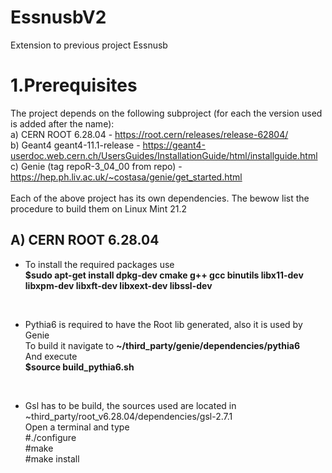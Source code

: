 # EssnusbV2
Extension to previous project Essnusb

# 1.Prerequisites
The project depends on the following subproject (for each the version used is added after the name): <br />
  a) CERN ROOT 6.28.04 - https://root.cern/releases/release-62804/ <br />
  b) Geant4 geant4-11.1-release - https://geant4-userdoc.web.cern.ch/UsersGuides/InstallationGuide/html/installguide.html <br />
  c) Genie  (tag repoR-3_04_00 from repo) - https://hep.ph.liv.ac.uk/~costasa/genie/get_started.html <br />
<br />
Each of the above project has its own dependencies. The bewow list the procedure to build them on Linux Mint 21.2 <br />
## A) CERN ROOT 6.28.04 
  - To install the required packages use <br />
      **$sudo apt-get install dpkg-dev cmake g++ gcc binutils libx11-dev libxpm-dev libxft-dev libxext-dev libssl-dev** <br />
  <br />
  
- Pythia6 is required to have the Root lib generated, also it is used by Genie <br />
          To build it navigate to **~/third_party/genie/dependencies/pythia6** <br />
          And execute  <br />
             **$source build_pythia6.sh** <br />

  <br />
- Gsl has to be build, the sources used are located in ~third_party/root_v6.28.04/dependencies/gsl-2.7.1<br />
          Open a terminal and type <br />
              #./configure <br />
              #make <br />
              #make install <br />

    
